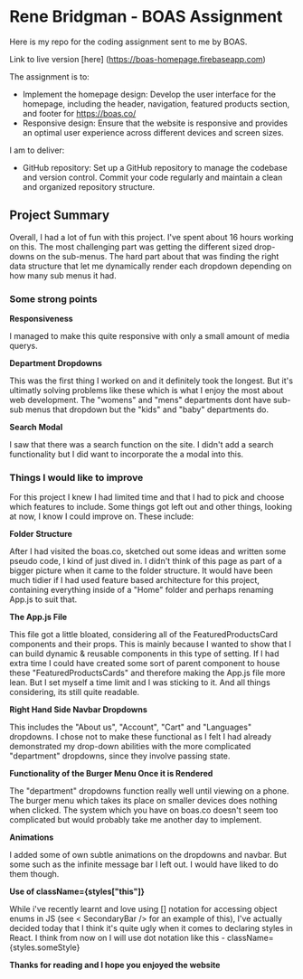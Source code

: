 # Rene Bridgman - BOAS Assignment

Here is my repo for the coding assignment sent to me by BOAS.

Link to live version [here] (https://boas-homepage.firebaseapp.com)

The assignment is to:

-   Implement the homepage design: Develop the user interface for the homepage, including the header, navigation, featured products section, and footer for https://boas.co/
-   Responsive design: Ensure that the website is responsive and provides an optimal user experience across different devices and screen sizes.

I am to deliver:

-   GitHub repository: Set up a GitHub repository to manage the codebase and version control. Commit your code regularly and maintain a clean and organized repository structure.

## Project Summary

Overall, I had a lot of fun with this project. I've spent about 16 hours working on this. The most challenging part was getting the different sized drop-downs on the sub-menus. The hard part about that was finding the right data structure that let me dynamically render each dropdown depending on how many sub menus it had.

### Some strong points

**Responsiveness**

I managed to make this quite responsive with only a small amount of media querys.

**Department Dropdowns**

This was the first thing I worked on and it definitely took the longest. But it's ultimatly solving problems like these which is what I enjoy the most about web development. The "womens" and "mens" departments dont have sub-sub menus that dropdown but the "kids" and "baby" departments do.

**Search Modal**

I saw that there was a search function on the site. I didn't add a search functionality but I did want to incorporate the a modal into this.

### Things I would like to improve

For this project I knew I had limited time and that I had to pick and choose which features to include. Some things got left out and other things, looking at now, I know I could improve on. These include:

**Folder Structure**

After I had visited the boas.co, sketched out some ideas and written some pseudo code, I kind of just dived in. I didn't think of this page as part of a bigger picture when it came to the folder structure. It would have been much tidier if I had used feature based architecture for this project, containing everything inside of a "Home" folder and perhaps renaming App.js to suit that.

**The App.js File**

This file got a little bloated, considering all of the FeaturedProductsCard components and their props. This is mainly because I wanted to show that I can build dynamic & reusable components in this type of setting. If I had extra time I could have created some sort of parent component to house these "FeaturedProductsCards" and therefore making the App.js file more lean. But I set myself a time limit and I was sticking to it. And all things considering, its still quite readable.

**Right Hand Side Navbar Dropdowns**

This includes the "About us", "Account", "Cart" and "Languages" dropdowns. I chose not to make these functional as I felt I had already demonstrated my drop-down abilities with the more complicated "department" dropdowns, since they involve passing state.

**Functionality of the Burger Menu Once it is Rendered**

The "department" dropdowns function really well until viewing on a phone. The burger menu which takes its place on smaller devices does nothing when clicked. The system which you have on boas.co doesn't seem too complicated but would probably take me another day to implement.

**Animations**

I added some of own subtle animations on the dropdowns and navbar. But some such as the infinite message bar I left out. I would have liked to do them though.

**Use of className={styles["this"]}**

While i've recently learnt and love using [] notation for accessing object enums in JS (see < SecondaryBar /> for an example of this), I've actually decided today that I think it's quite ugly when it comes to declaring styles in React. I think from now on I will use dot notation like this - className={styles.someStyle}

**Thanks for reading and I hope you enjoyed the website**
